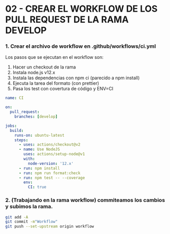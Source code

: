 # 02 - CREAR EL WORKFLOW DE LOS PULL REQUEST DE LA RAMA DEVELOP

### 1. Crear el archivo de workflow en .github/workflows/ci.yml

Los pasos que se ejecutan en el workflow son:

1. Hacer un checkout de la rama
2. Instala node.js v12.x
3. Instala las dependencias con npm ci (parecido a npm install)
4. Ejecuta la tarea del formato (con prettier)
5. Pasa los test con covertura de código y ENV=CI

```yml
name: CI

on:
  pull_request:
    branches: [develop]

jobs:
  build:
    runs-on: ubuntu-latest
    steps:
      - uses: actions/checkout@v2
      - name: Use NodeJS
        uses: actions/setup-node@v1
        with:
          node-version: '12.x'
      - run: npm install
      - run: npm run format:check
      - run: npm test -- --coverage
        env:
          CI: true
```

### 2. (Trabajando en la rama workflow) commiteamos los cambios y subimos la rama.

```bash
git add -A
git commit -m"Workflow"
git push --set-upstream origin workflow
```
